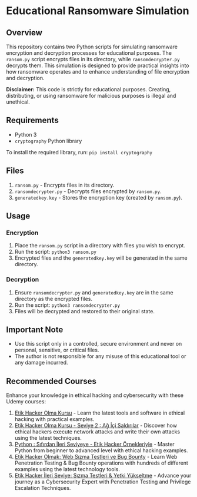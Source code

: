 # Educational Ransomware Simulation

## Overview
This repository contains two Python scripts for simulating ransomware encryption and decryption processes for educational purposes. The `ransom.py` script encrypts files in its directory, while `ransomdecrypter.py` decrypts them. This simulation is designed to provide practical insights into how ransomware operates and to enhance understanding of file encryption and decryption.

**Disclaimer:** This code is strictly for educational purposes. Creating, distributing, or using ransomware for malicious purposes is illegal and unethical.

## Requirements
- Python 3
- `cryptography` Python library

To install the required library, run: `pip install cryptography`

## Files
1. `ransom.py` - Encrypts files in its directory.
2. `ransomdecrypter.py` - Decrypts files encrypted by `ransom.py`.
3. `generatedkey.key` - Stores the encryption key (created by `ransom.py`).

## Usage

### Encryption
1. Place the `ransom.py` script in a directory with files you wish to encrypt.
2. Run the script: `python3 ransom.py`
3. Encrypted files and the `generatedkey.key` will be generated in the same directory.

### Decryption
1. Ensure `ransomdecrypter.py` and `generatedkey.key` are in the same directory as the encrypted files.
2. Run the script: `python3 ransomdecrypter.py`
3. Files will be decrypted and restored to their original state.

## Important Note
- Use this script only in a controlled, secure environment and never on personal, sensitive, or critical files.
- The author is not responsible for any misuse of this educational tool or any damage incurred.

## Recommended Courses
Enhance your knowledge in ethical hacking and cybersecurity with these Udemy courses:
1. [Etik Hacker Olma Kursu](https://www.udemy.com/course/etik-hacker-olma-kursu/) - Learn the latest tools and software in ethical hacking with practical examples.
2. [Etik Hacker Olma Kursu - Seviye 2 : Ağ İçi Saldırılar](https://www.udemy.com/course/etik-hacker-olma-kursu-seviye-2-ag-ici-saldirilar/) - Discover how ethical hackers execute network attacks and write their own attacks using the latest techniques.
3. [Python : Sıfırdan İleri Seviyeye - Etik Hacker Örnekleriyle](https://www.udemy.com/course/python-sifirdan-ileri-seviyeye/) - Master Python from beginner to advanced level with ethical hacking examples.
4. [Etik Hacker Olmak: Web Sızma Testleri ve Bug Bounty](https://www.udemy.com/course/web-pentesting/) - Learn Web Penetration Testing & Bug Bounty operations with hundreds of different examples using the latest technology tools.
5. [Etik Hacker İleri Seviye: Sızma Testleri & Yetki Yükseltme](https://www.udemy.com/course/sizma-testleri/) - Advance your journey as a Cybersecurity Expert with Penetration Testing and Privilege Escalation Techniques.